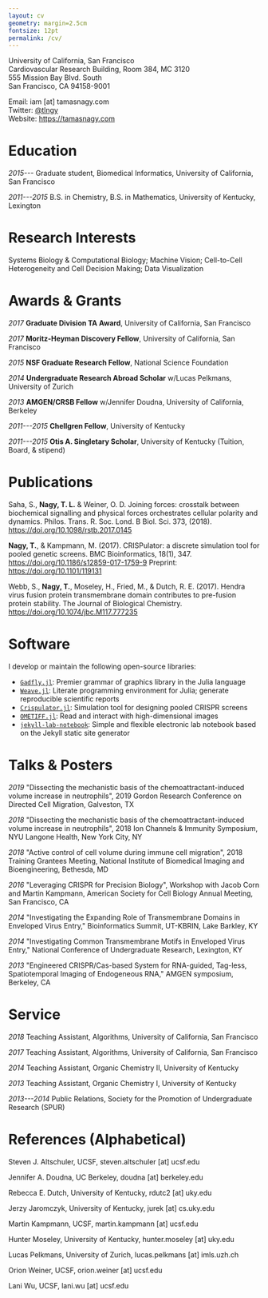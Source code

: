 ```yaml
---
layout: cv
geometry: margin=2.5cm
fontsize: 12pt
permalink: /cv/
---
```


University of California, San Francisco \
Cardiovascular Research Building, Room 384, MC 3120\
555 Mission Bay Blvd. South\
San Francisco, CA 94158-9001


Email: iam [at] tamasnagy.com\
Twitter: [\@tlngy](https://twitter.com/tlngy)\
Website: <https://tamasnagy.com>


# Education

*2015---*    Graduate student, Biomedical Informatics, University of
California, San Francisco

*2011---2015* B.S. in Chemistry, B.S. in Mathematics, University of
Kentucky, Lexington


# Research Interests

Systems Biology & Computational Biology; Machine Vision; Cell-to-Cell
Heterogeneity and Cell Decision Making; Data Visualization


# Awards & Grants

*2017* **Graduate Division TA Award**, University of California, San Francisco

*2017* **Moritz-Heyman Discovery Fellow**, University of California, San Francisco

*2015* **NSF Graduate Research Fellow**, National Science Foundation

*2014* **Undergraduate Research Abroad Scholar** w/Lucas Pelkmans,
University of Zurich

*2013* **AMGEN/CRSB Fellow** w/Jennifer Doudna, University of
California, Berkeley

*2011---2015* **Chellgren Fellow**, University of Kentucky

*2011---2015* **Otis A. Singletary Scholar**, University of Kentucky
(Tuition, Board, & stipend)


# Publications

Saha, S., **Nagy, T. L.** & Weiner, O. D. Joining forces: crosstalk between
biochemical signalling and physical forces orchestrates cellular polarity and
dynamics. Philos. Trans. R. Soc. Lond. B Biol. Sci. 373, (2018). <https://doi.org/10.1098/rstb.2017.0145>

**Nagy, T.**, & Kampmann, M. (2017). CRISPulator: a discrete simulation tool for pooled genetic screens. BMC Bioinformatics, 18(1), 347. <https://doi.org/10.1186/s12859-017-1759-9> Preprint: <https://doi.org/10.1101/119131>

Webb, S., **Nagy, T.**, Moseley, H., Fried, M., & Dutch, R. E. (2017). Hendra
virus fusion protein transmembrane domain contributes to pre-fusion protein
stability. The Journal of Biological Chemistry.
<https://doi.org/10.1074/jbc.M117.777235>


# Software

I develop or maintain the following open-source libraries:

- [`Gadfly.jl`](https://github.com/GiovineItalia/Gadfly.jl): Premier grammar of
  graphics library in the Julia language
- [`Weave.jl`](https://github.com/mpastell/Weave.jl): Literate programming
  environment for Julia; generate reproducible scientific reports
- [`Crispulator.jl`](https://github.com/tlnagy/Crispulator.jl): Simulation tool
  for designing pooled CRISPR screens
- [`OMETIFF.jl`](https://github.com/tlnagy/OMETIFF.jl): Read and interact with
  high-dimensional images
- [`jekyll-lab-notebook`](https://github.com/tlnagy/jekyll-lab-notebook):
  Simple and flexible electronic lab notebook based on the Jekyll static site generator


# Talks & Posters

*2019* "Dissecting the mechanistic basis of the chemoattractant-induced volume
increase in neutrophils", 2019 Gordon Research Conference on Directed Cell 
Migration, Galveston, TX

*2018* "Dissecting the mechanistic basis of the chemoattractant-induced volume
increase in neutrophils", 2018 Ion Channels & Immunity Symposium, NYU Langone
Health, New York City, NY

*2018* "Active control of cell volume during immune cell migration", 2018
Training Grantees Meeting, National Institute of Biomedical Imaging and
Bioengineering, Bethesda, MD

*2016* "Leveraging CRISPR for Precision Biology", Workshop with Jacob Corn and
Martin Kampmann, American Society for Cell Biology Annual Meeting, San Francisco,
CA

*2014* "Investigating the Expanding Role of Transmembrane Domains in
Enveloped Virus Entry," Bioinformatics Summit, UT-KBRIN, Lake Barkley, KY

*2014* "Investigating Common Transmembrane Motifs in Enveloped Virus
Entry," National Conference of Undergraduate Research, Lexington, KY

*2013* "Engineered CRISPR/Cas-based System for RNA-guided, Tag-less,
Spatiotemporal Imaging of Endogeneous RNA," AMGEN symposium, Berkeley, CA


# Service

*2018* Teaching Assistant, Algorithms, University of California, San Francisco

*2017* Teaching Assistant, Algorithms, University of California, San Francisco

*2014* Teaching Assistant, Organic Chemistry II, University of Kentucky

*2013* Teaching Assistant, Organic Chemistry I, University of Kentucky

*2013---2014* Public Relations, Society for the Promotion of Undergraduate Research (SPUR)


# References (Alphabetical)

Steven J. Altschuler, UCSF, steven.altschuler [at] ucsf.edu

Jennifer A. Doudna, UC Berkeley, doudna [at] berkeley.edu

Rebecca E. Dutch, University of Kentucky, rdutc2 [at] uky.edu

Jerzy Jaromczyk, University of Kentucky, jurek [at] cs.uky.edu

Martin Kampmann, UCSF, martin.kampmann [at] ucsf.edu

Hunter Moseley, University of Kentucky, hunter.moseley [at] uky.edu

Lucas Pelkmans, University of Zurich, lucas.pelkmans [at] imls.uzh.ch

Orion Weiner, UCSF, orion.weiner [at] ucsf.edu

Lani Wu, UCSF, lani.wu [at] ucsf.edu
